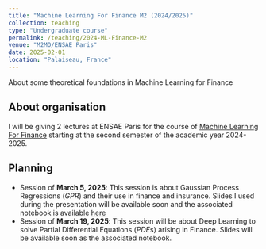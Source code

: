 ```yaml
---
title: "Machine Learning For Finance M2 (2024/2025)"
collection: teaching
type: "Undergraduate course"
permalink: /teaching/2024-ML-Finance-M2
venue: "M2MO/ENSAE Paris"
date: 2025-02-01
location: "Palaiseau, France"
---
```


About some theoretical foundations in Machine Learning for Finance 

## About organisation

I will be giving 2 lectures at ENSAE Paris for the course of [Machine Learning For Finance](https://www.ensae.fr/courses/82) starting at the second semester of the academic year 2024-2025.  

## Planning


- Session of **March 5, 2025**: This session is about Gaussian Process Regressions ($\textit{GPR}$) and their use in finance and insurance. Slides I used during the presentation will be available soon and the associated notebook is available [here](https://raw.githubusercontent.com/SamyMekk/Actuarial-Dissertation/main/Code/Chapter_4_Taking_Account_The_Wrong_Way_Risk/FVA%20under%20WWR.ipynb)
- Session of **March 19, 2025**: This session will be about Deep Learning to solve Partial Differential Equations ($\textit{PDE}$s) arising in Finance. Slides will be available soon as the associated notebook.

